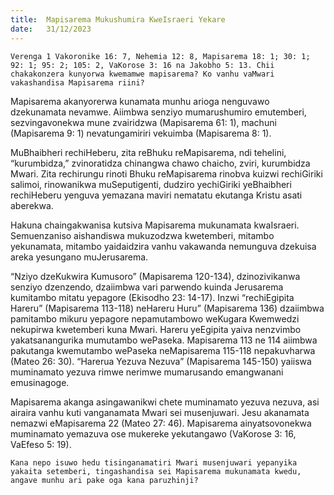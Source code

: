```yaml
---
title:  Mapisarema Mukushumira KweIsraeri Yekare
date:   31/12/2023
---
```


`Verenga 1 Vakoronike 16: 7, Nehemia 12: 8, Mapisarema 18: 1; 30: 1; 92: 1; 95: 2; 105: 2, VaKorose 3: 16 na Jakobho 5: 13. Chii chakakonzera kunyorwa kwemamwe mapisarema? Ko vanhu vaMwari vakashandisa Mapisarema riini?`

Mapisarema akanyorerwa kunamata munhu arioga nenguvawo dzekunamata nevamwe. Aiimbwa senziyo mumarushumiro emutemberi, sezvingavonekwa mune zvairidzwa (Mapisarema 61: 1), machuni (Mapisarema 9: 1) nevatungamiriri vekuimba (Mapisarema 8: 1).

MuBhaibheri rechiHeberu, zita reBhuku reMapisarema, ndi tehelini, “kurumbidza,” zvinoratidza chinangwa chawo chaicho, zviri, kurumbidza Mwari. Zita rechirungu rinoti Bhuku reMapisarema rinobva kuizwi rechiGiriki salimoi, rinowanikwa muSeputigenti, dudziro yechiGiriki yeBhaibheri rechiHeberu yenguva yemazana maviri nematatu ekutanga Kristu asati aberekwa.

Hakuna chaingakwanisa kutsiva Mapisarema mukunamata kwaIsraeri. Semuenzaniso aishandiswa mukuzodzwa kwetemberi, mitambo yekunamata, mitambo yaidaidzira vanhu vakawanda nemunguva dzekuisa areka yesungano muJerusarema.

“Nziyo dzeKukwira Kumusoro” (Mapisarema 120-134), dzinozivikanwa senziyo dzenzendo, dzaiimbwa vari parwendo kuinda Jerusarema kumitambo mitatu yepagore (Ekisodho 23: 14-17). Inzwi “rechiEgipita Hareru” (Mapisarema 113-118) neHareru Huru” (Mapisarema 136) dzaiimbwa pamitambo mikuru yepagore nepamutambowo  weKugara Kwemwedzi nekupirwa kwetemberi kuna Mwari. Hareru yeEgipita yaiva nenzvimbo yakatsanangurika mumutambo wePaseka. Mapisarema 113 ne 114 aiimbwa pakutanga kwemutambo wePaseka neMapisarema 115-118 nepakuvharwa (Mateo 26: 30). “Harerua Yezuva Nezuva” (Mapisarema 145-150) yaiiswa muminamato yezuva rimwe nerimwe mumarusando emangwanani emusinagoge.

Mapisarema akanga asingawanikwi chete muminamato yezuva nezuva, asi airaira  vanhu kuti vanganamata Mwari sei musenjuwari. Jesu akanamata nemazwi eMapisarema 22 (Mateo 27: 46). Mapisarema ainyatsovonekwa muminamato yemazuva ose mukereke yekutangawo (VaKorose 3: 16, VaEfeso 5: 19). 

`Kana nepo isuwo hedu tisinganamatiri Mwari musenjuwari yepanyika yakaita setemberi, tingashandisa sei Mapisarema mukunamata kwedu, angave munhu ari pake oga kana paruzhinji?`